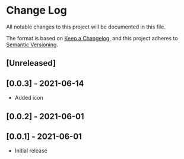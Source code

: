 # Change Log

All notable changes to this project will be documented in this file.

The format is based on [Keep a Changelog](https://keepachangelog.com/en/1.0.0/),
and this project adheres to [Semantic Versioning](https://semver.org/spec/v2.0.0.html).

## [Unreleased]

## [0.0.3] - 2021-06-14

- Added icon

## [0.0.2] - 2021-06-01

## [0.0.1] - 2021-06-01

- Initial release
